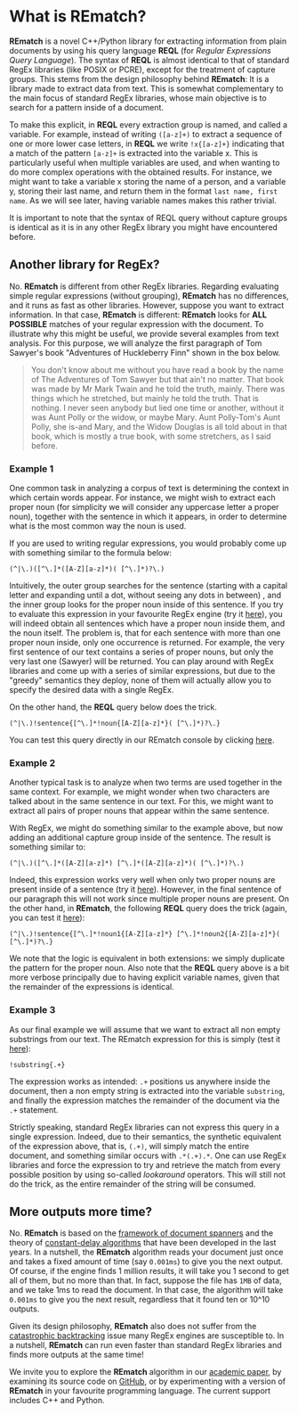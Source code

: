 # What is REmatch?

**REmatch** is a novel C++/Python library for extracting information from plain documents by using his query language **REQL** (for *Regular Expressions Query Language*). The syntax of **REQL** is almost identical to that of standard RegEx libraries (like POSIX or PCRE), except for the treatment of capture groups. This stems from the design philosophy behind **REmatch**: It is a library made to extract data from text. This is somewhat complementary to the main focus of standard RegEx libraries, whose main objective is to search for a pattern inside of a document.

To make this explicit, in **REQL** every extraction group is named, and called a variable. For example, instead of writing `([a-z]+)` to extract a sequence of one or more lower case letters, in **REQL** we write `!x{[a-z]+}` indicating that a match of the pattern `[a-z]+` is extracted into the variable x. This is particularly useful when multiple variables are used, and when wanting to do more complex operations with the obtained results. For instance, we might want to take a variable x storing the name of a person, and a variable y, storing their last name, and return them in the format `last name, first name`. As we will see later, having variable names makes this rather trivial.

It is important to note that the syntax of REQL query without capture groups is identical as it is in any other RegEx library you might have encountered before.

## Another library for RegEx?

No. **REmatch** is different from other RegEx libraries. Regarding evaluating simple regular expressions (without grouping), **REmatch** has no differences, and it runs as fast as other libraries. However, suppose you want to extract information. In that case, **REmatch** is different: **REmatch** looks for **ALL POSSIBLE** matches of your regular expression with the document. To illustrate why this might be useful, we provide several examples from text analysis. For this purpose, we will analyze the first paragraph of Tom Sawyer's book "Adventures of Huckleberry Finn" shown in the box below.

> You don't know about me without you have read a book by the name of The Adventures of Tom Sawyer but that ain't no matter. That book was made by Mr Mark Twain and he told the truth, mainly. There was things which he stretched, but mainly he told the truth. That is nothing. I never seen anybody but lied one time or another, without it was Aunt Polly or the widow, or maybe Mary. Aunt Polly-Tom's Aunt Polly, she is-and Mary, and the Widow Douglas is all told about in that book, which is mostly a true book, with some stretchers, as I said before.

### Example 1

One common task in analyzing a corpus of text is determining the context in which certain words appear. For instance, we might wish to extract each proper noun (for simplicity we will consider any uppercase letter a proper noun), together with the sentence in which it appears, in order to determine what is the most common way the noun is used.

If you are used to writing regular expressions, you would probably come up with something similar to the formula below:

```
(^|\.)([^\.]*([A-Z][a-z]*)( [^\.]*)?\.)
```

Intuitively, the outer group searches for the sentence (starting with a capital letter and expanding until a dot, without seeing any dots in between) , and the inner group looks for the proper noun inside of this sentence. If you try to evaluate this expression in your favourite RegEx engine (try it [here](https://regex101.com/r/ni9ewu/1)), you will indeed obtain all sentences which have a proper noun inside them, and the noun itself. The problem is, that for each sentence with more than one proper noun inside, only one occurrence is returned. For example, the very first sentence of our text contains a series of proper nouns, but only the very last one (Sawyer) will be returned. You can play around with RegEx libraries and come up with a series of similar expressions, but due to the "greedy" semantics they deploy, none of them will actually allow you to specify the desired data with a single RegEx.

On the other hand, the **REQL** query below does the trick.

```
(^|\.)!sentence{[^\.]*!noun{[A-Z][a-z]*}( [^\.]*)?\.}
```

You can test this query directly in our REmatch console by clicking [here](https://rematch.cl/?query=%28%5E%7C%5C.%29%21sentence%7B%5B%5E.%5D*%21noun%7B%5BA-Z%5D%5Ba-z%5D*%7D%28+%5B%5E.%5D*%29%3F%5C.%7D&doc=You+don%27t+know+about+me+without+you+have+read+a+book+by+the+name+of+The+Adventures+of+Tom+Sawyer+but+that+ain%27t+no+matter.+That+book+was+made+by+Mr+Mark+Twain+and+he+told+the+truth%2C+mainly.+There+was+things+which+he+stretched%2C+but+mainly+he+told+the+truth.+That+is+nothing.+I+never+seen+anybody+but+lied+one+time+or+another%2C+without+it+was+Aunt+Polly+or+the+widow%2C+or+maybe+Mary.+Aunt+Polly-Tom%27s+Aunt+Polly%2C+she+is-and+Mary%2C+and+the+Widow+Douglas+is+all+told+about+in+that+book%2C+which+is+mostly+a+true+book%2C+with+some+stretchers%2C+as+I+said+before.&isMultiRegex=false).

### Example 2

Another typical task is to analyze when two terms are used together in the same context. For example, we might wonder when two characters are talked about in the same sentence in our text. For this, we might want to extract all pairs of proper nouns that appear within the same sentence.

With RegEx, we might do something similar to the example above, but now adding an additional capture group inside of the sentence. The result is something similar to:

```
(^|\.)([^\.]*([A-Z][a-z]*) [^\.]*([A-Z][a-z]*)( [^\.]*)?\.)
```

Indeed, this expression works very well when only two proper nouns are present inside of a sentence (try it [here](https://regex101.com/r/iSj0t4/1)). However, in the final sentence of our paragraph this will not work since multiple proper nouns are present. On the other hand, in **REmatch**, the following **REQL** query does the trick (again, you can test it [here](https://rematch.cl/?query=%28%5E%7C%5C.%29%21sentence%7B%5B%5E.%5D*%21noun1%7B%5BA-Z%5D%5Ba-z%5D*%7D+%5B%5E.%5D*%21noun2%7B%5BA-Z%5D%5Ba-z%5D*%7D%28+%5B%5E.%5D*%29%3F%5C.%7D&doc=You+don%27t+know+about+me+without+you+have+read+a+book+by+the+name+of+The+Adventures+of+Tom+Sawyer+but+that+ain%27t+no+matter.+That+book+was+made+by+Mr+Mark+Twain+and+he+told+the+truth%2C+mainly.+There+was+things+which+he+stretched%2C+but+mainly+he+told+the+truth.+That+is+nothing.+I+never+seen+anybody+but+lied+one+time+or+another%2C+without+it+was+Aunt+Polly+or+the+widow%2C+or+maybe+Mary.+Aunt+Polly-Tom%27s+Aunt+Polly%2C+she+is-and+Mary%2C+and+the+Widow+Douglas+is+all+told+about+in+that+book%2C+which+is+mostly+a+true+book%2C+with+some+stretchers%2C+as+I+said+before.&isMultiRegex=false)):

```
(^|\.)!sentence{[^\.]*!noun1{[A-Z][a-z]*} [^\.]*!noun2{[A-Z][a-z]*}( [^\.]*)?\.}
```

We note that the logic is equivalent in both extensions: we simply duplicate the pattern for the proper noun. Also note that the **REQL** query above is a bit more verbose principally due to having explicit variable names, given that the remainder of the expressions is identical.

### Example 3

As our final example we will assume that we want to extract all non empty substrings from our text. The REmatch expression for this is simply (test it [here](https://rematch.cl/?query=%21substring%7B.%2B%7D&doc=You+don%27t+know+about+me+without+you+have+read+a+book+by+the+name+of+The+Adventures+of+Tom+Sawyer+but+that+ain%27t+no+matter.+That+book+was+made+by+Mr+Mark+Twain+and+he+told+the+truth%2C+mainly.+There+was+things+which+he+stretched%2C+but+mainly+he+told+the+truth.+That+is+nothing.+I+never+seen+anybody+but+lied+one+time+or+another%2C+without+it+was+Aunt+Polly+or+the+widow%2C+or+maybe+Mary.+Aunt+Polly-Tom%27s+Aunt+Polly%2C+she+is-and+Mary%2C+and+the+Widow+Douglas+is+all+told+about+in+that+book%2C+which+is+mostly+a+true+book%2C+with+some+stretchers%2C+as+I+said+before.&isMultiRegex=false)):

```
!substring{.+}
```

The expression works as intended: `.+` positions us anywhere inside the document, then a non empty string is extracted into the variable `substring`, and finally the expression matches the remainder of the document via the `.+` statement.

Strictly speaking, standard RegEx libraries can not express this query in a single expression. Indeed, due to their semantics, the synthetic equivalent of the expression above, that is, `(.+)`, will simply match the entire document, and something similar occurs with `.*(.+).*`. One can use RegEx libraries and force the expression to try and retrieve the match from every possible position by using so-called *lookaround* operators. This will still not do the trick, as the entire remainder of the string will be consumed.

## More outputs more time?

No. **REmatch** is based on the [framework of document spanners](https://dl.acm.org/doi/10.1145/2699442) and the theory of [constant-delay algorithms](https://dl.acm.org/doi/abs/10.1145/1276920.1276923) that have been developed in the last years. In a nutshell, the **REmatch** algorithm reads your document just once and takes a fixed amount of time (say `0.001ms`) to give you the next output. Of course, if the engine finds 1 million results, it will take you 1 second to get all of them, but no more than that. In fact, suppose the file has `1MB` of data, and we take 1ms to read the document. In that case, the algorithm will take `0.001ms` to give you the next result, regardless that it found ten or 10^10 outputs.

Given its design philosophy, **REmatch** also does not suffer from the [catastrophic backtracking](https://www.regular-expressions.info/catastrophic.html) issue many RegEx engines are susceptible to. In a nutshell, **REmatch** can run even faster than standard RegEx libraries and finds more outputs at the same time!

We invite you to explore the **REmatch** algorithm in our [academic paper](https://www.vldb.org/pvldb/vol16/p2792-vrgoc.pdf), by examining its source code on [GitHub](https://github.com/REmatchChile), or by experimenting with a version of **REmatch** in your favourite programming language. The current support includes C++ and Python.
